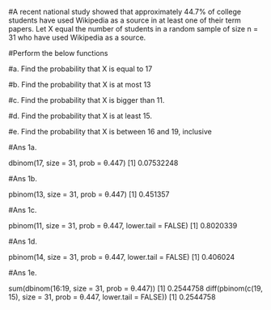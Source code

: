 #A recent national study showed that approximately 44.7% of college students have used Wikipedia as a source in at least one of their term papers. Let X equal the number of students in a random sample of size n = 31 who have used Wikipedia as a source.

#Perform the below functions

#a. Find the probability that X is equal to 17

#b. Find the probability that X is at most 13

#c. Find the probability that X is bigger than 11.

#d. Find the probability that X is at least 15.

#e. Find the probability that X is between 16 and 19, inclusive

#Ans 1a.

dbinom(17, size = 31, prob = θ.447) [1] 0.07532248

#Ans 1b.

pbinom(13, size = 31, prob = θ.447) [1] 0.451357

#Ans 1c.

pbinom(11, size = 31, prob = θ.447, lower.tail = FALSE) [1] 0.8020339

#Ans 1d.

pbinom(14, size = 31, prob = θ.447, lower.tail = FALSE) [1] 0.406024

#Ans 1e.

sum(dbinom(16:19, size = 31, prob = θ.447)) [1] 0.2544758 diff(pbinom(c(19, 15), size = 31, prob = θ.447, lower.tail = FALSE)) [1] 0.2544758
